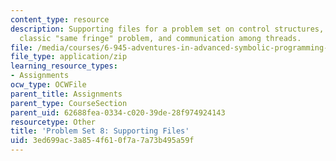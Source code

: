 ```yaml
---
content_type: resource
description: Supporting files for a problem set on control structures, solving the
  classic "same fringe" problem, and communication among threads.
file: /media/courses/6-945-adventures-in-advanced-symbolic-programming-spring-2009/3ed699ac3a854f610f7a7a73b495a59f_assn08.zip
file_type: application/zip
learning_resource_types:
- Assignments
ocw_type: OCWFile
parent_title: Assignments
parent_type: CourseSection
parent_uid: 62688fea-0334-c020-39de-28f974924143
resourcetype: Other
title: 'Problem Set 8: Supporting Files'
uid: 3ed699ac-3a85-4f61-0f7a-7a73b495a59f
---
```

